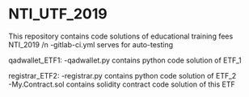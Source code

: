 # NTI_UTF_2019
This repository contains code solutions of educational training fees NTI_2019 /n
-gitlab-ci.yml serves for auto-testing

qadwallet_ETF1:
-qadwallet.py contains python code solution of ETF_1

registrar_ETF2:
-registrar.py contains python code solution of ETF_2				 																																							
-My.Contract.sol contains solidity contract code solution of this ETF
